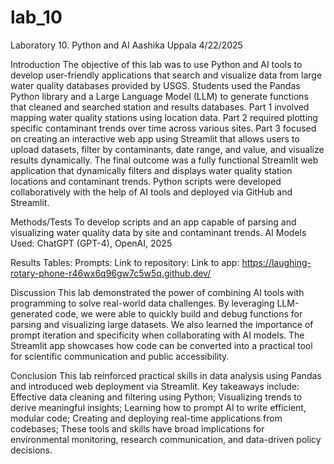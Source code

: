 # lab_10
Laboratory 10. Python and AI
Aashika Uppala
4/22/2025

Introduction
The objective of this lab was to use Python and AI tools to develop user-friendly applications that search and visualize data from large water quality databases provided by USGS.
Students used the Pandas Python library and a Large Language Model (LLM) to generate functions that cleaned and searched station and results databases. Part 1 involved mapping water quality stations using location data. Part 2 required plotting specific contaminant trends over time across various sites. Part 3 focused on creating an interactive web app using Streamlit that allows users to upload datasets, filter by contaminants, date range, and value, and visualize results dynamically.
The final outcome was a fully functional Streamlit web application that dynamically filters and displays water quality station locations and contaminant trends. Python scripts were developed collaboratively with the help of AI tools and deployed via GitHub and Streamlit.

Methods/Tests
To develop scripts and an app capable of parsing and visualizing water quality data by site and contaminant trends.
AI Models Used:
ChatGPT (GPT-4), OpenAI, 2025

Results
Tables:
Prompts:
Link to repository:
Link to app: https://laughing-rotary-phone-r46wx6q96gw7c5w5q.github.dev/

Discussion 
This lab demonstrated the power of combining AI tools with programming to solve real-world data challenges. By leveraging LLM-generated code, we were able to quickly build and debug functions for parsing and visualizing large datasets. We also learned the importance of prompt iteration and specificity when collaborating with AI models. The Streamlit app showcases how code can be converted into a practical tool for scientific communication and public accessibility.

Conclusion
This lab reinforced practical skills in data analysis using Pandas and introduced web deployment via Streamlit. Key takeaways include:
Effective data cleaning and filtering using Python; Visualizing trends to derive meaningful insights; Learning how to prompt AI to write efficient, modular code;
Creating and deploying real-time applications from codebases; These tools and skills have broad implications for environmental monitoring, research communication, and data-driven policy decisions.
